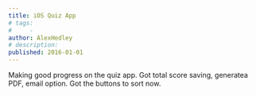 ```yaml
---
title: iOS Quiz App
# tags:
#     - 
author: AlexHedley
# description: 
published: 2016-01-01
---
```


Making good progress on the quiz app. Got total score saving, generatea PDF, email option. Got the buttons to sort now.
